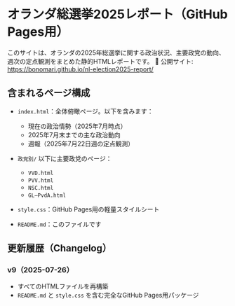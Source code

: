 
# オランダ総選挙2025レポート（GitHub Pages用）

このサイトは、オランダの2025年総選挙に関する政治状況、主要政党の動向、週次の定点観測をまとめた静的HTMLレポートです。
📌 公開サイト: https://bonomari.github.io/nl-election2025-report/

## 含まれるページ構成

- `index.html`：全体俯瞰ページ。以下を含みます：
  - 現在の政治情勢（2025年7月時点）
  - 2025年7月末までの主な政治動向
  - 週報（2025年7月22日週の定点観測）

- `政党別/` 以下に主要政党のページ：
  - `VVD.html`
  - `PVV.html`
  - `NSC.html`
  - `GL–PvdA.html`

- `style.css`：GitHub Pages用の軽量スタイルシート
- `README.md`：このファイルです

## 更新履歴（Changelog）

### v9（2025-07-26）
- すべてのHTMLファイルを再構築
- `README.md` と `style.css` を含む完全なGitHub Pages用パッケージ
